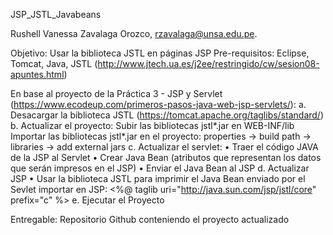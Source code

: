 JSP_JSTL_Javabeans

Rushell Vanessa Zavalaga Orozco, rzavalaga@unsa.edu.pe.

Objetivo: Usar la biblioteca JSTL en páginas JSP
Pre-requisitos: Eclipse, Tomcat, Java, 
JSTL (http://www.jtech.ua.es/j2ee/restringido/cw/sesion08-apuntes.html)

En base al proyecto de la Práctica 3 - JSP y Servlet (https://www.ecodeup.com/primeros-pasos-java-web-jsp-servlets/):
a. Desacargar la biblioteca JSTL (https://tomcat.apache.org/taglibs/standard/) 
b. Actualizar el proyecto:
    Subir las bibliotecas jstl*.jar en WEB-INF/lib
    Importar las bibliotecas jstl*.jar en el proyecto: properties -> build path -> libraries -> add external jars
c. Actualizar el servlet:
    • Traer el código JAVA de la JSP al Servlet
    • Crear Java Bean (atributos que representan los datos que serán impresos en el JSP)
    • Enviar el Java Bean al JSP
d. Actualizar JSP
    • Usar la biblioteca JSTL para imprimir el Java Bean enviado por el Sevlet
      importar en JSP: <%@ taglib uri="http://java.sun.com/jsp/jstl/core&quot; prefix="c" %>
e. Ejecutar el Proyecto

Entregable: Repositorio Github conteniendo el proyecto actualizado
